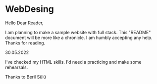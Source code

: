 # WebDesing

Hello Dear Reader,

I am planning to make a sample website with full stack. This "README" document will be more like a chronicle. I am humbly accepting any help. Thanks for reading.

30.05.2022

I've checked my HTML skills. I'd need a practicing and make some rehearsals.




Thanks to Beril Sülü
